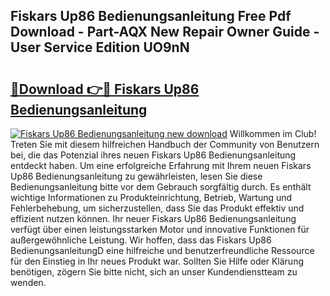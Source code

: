 ## Fiskars Up86 Bedienungsanleitung Free Pdf Download - Part-AQX New Repair Owner Guide - User Service Edition UO9nN

# <h2><a href="http://df2pdy.blite.top/?on=Fiskars+Up86+Bedienungsanleitung">🔗Download 👉🔴 Fiskars Up86 Bedienungsanleitung</a></h2>

[![Fiskars Up86 Bedienungsanleitung new download](https://i.imgur.com/lujVjoI.png)](http://df2pdy.blite.top/?on=Fiskars+Up86+Bedienungsanleitung)
Willkommen im Club! Treten Sie mit diesem hilfreichen Handbuch der Community von Benutzern bei, die das Potenzial ihres neuen Fiskars Up86 Bedienungsanleitung entdeckt haben. Um eine erfolgreiche Erfahrung mit Ihrem neuen Fiskars Up86 Bedienungsanleitung zu gewährleisten, lesen Sie diese Bedienungsanleitung bitte vor dem Gebrauch sorgfältig durch. Es enthält wichtige Informationen zu Produkteinrichtung, Betrieb, Wartung und Fehlerbehebung, um sicherzustellen, dass Sie das Produkt effektiv und effizient nutzen können. Ihr neuer Fiskars Up86 Bedienungsanleitung verfügt über einen leistungsstarken Motor und innovative Funktionen für außergewöhnliche Leistung. Wir hoffen, dass das Fiskars Up86 BedienungsanleitungD eine hilfreiche und benutzerfreundliche Ressource für den Einstieg in Ihr neues Produkt war. Sollten Sie Hilfe oder Klärung benötigen, zögern Sie bitte nicht, sich an unser Kundendienstteam zu wenden.
